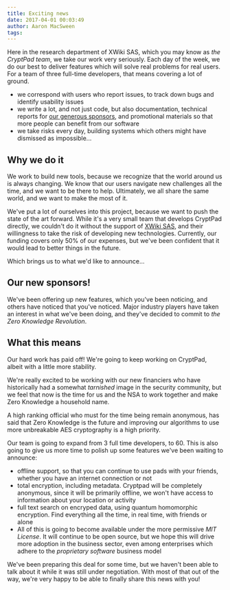 ```yaml
---
title: Exciting news
date: 2017-04-01 00:03:49
author: Aaron MacSween
tags:
---
```


Here in the research department of XWiki SAS, which you may know as _the CryptPad team_, we take our work very seriously.
Each day of the week, we do our best to deliver features which will solve real problems for real users.
For a team of three full-time developers, that means covering a lot of ground.

* we correspond with users who report issues, to track down bugs and identify usability issues
* we write a lot, and not just code, but also documentation, technical reports for [our generous sponsors](http://open-paas.org/), and promotional materials so that more people can benefit from our software
* we take risks every day, building systems which others might have dismissed as impossible...

## Why we do it

We work to build new tools, because we recognize that the world around us is always changing.
We know that our users navigate new challenges all the time, and we want to be there to help.
Ultimately, we all share the same world, and we want to make the most of it.

We've put a lot of ourselves into this project, because we want to push the state of the art forward.
While it's a very small team that develops CryptPad directly, we couldn't do it without the support of [XWiki SAS](http://xwiki.com), and their willingness to take the risk of developing new technologies.
Currently, our funding covers only 50% of our expenses, but we've been confident that it would lead to better things in the future.

Which brings us to what we'd like to announce...

## Our new sponsors!

We've been offering up new features, which you've been noticing, and others have noticed that you've noticed.
Major industry players have taken an interest in what we've been doing, and they've decided to commit to _the Zero Knowledge Revolution_.

## What this means

Our hard work has paid off!
We're going to keep working on CryptPad, albeit with a little more stability.

We're really excited to be working with our new financiers who have historically had a somewhat _tarnished_ image in the security community, but we feel that now is the time for us and the NSA to work together and make Zero Knowledge a household name.

A high ranking official who must for the time being remain anonymous, has said that Zero Knowledge is the future and improving our algorithms to use more unbreakable AES cryptography is a high priority.

Our team is going to expand from 3 full time developers, to 60.
This is also going to give us more time to polish up some features we've been waiting to announce:

* offline support, so that you can continue to use pads with your friends, whether you have an internet connection or not
* total encryption, including metadata. Cryptpad will be completely anonymous, since it will be primarily offline, we won't have access to information about your location or activity
* full text search on encryped data, using quantum homomorphic encryption. Find everything all the time, in real time, with friends or alone
* All of this is going to become available under the more permissive _MIT License_. It will continue to be open source, but we hope this will drive more adoption in the business sector, even among enterprises which adhere to the _proprietary software_ business model

We've been preparing this deal for some time, but we haven't been able to talk about it while it was still under negotiation.
With most of that out of the way, we're very happy to be able to finally share this news with you!



